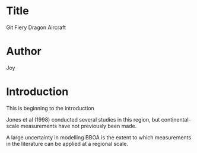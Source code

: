# Title
Git Fiery Dragon Aircraft

# Author
Joy

# Introduction
This is beginning to the introduction

Jones et al (1998) conducted several studies in this region,
but continental-scale measurements have not previously been made.

A large uncertainty in modelling BBOA is the extent to which
measurements in the literature can be applied at a regional scale.
